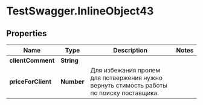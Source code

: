 # TestSwagger.InlineObject43

## Properties

Name | Type | Description | Notes
------------ | ------------- | ------------- | -------------
**clientComment** | **String** |  | 
**priceForClient** | **Number** | Для избежания пролем для потвержения нужно вернуть стимость работы по поиску поставщика. | 


